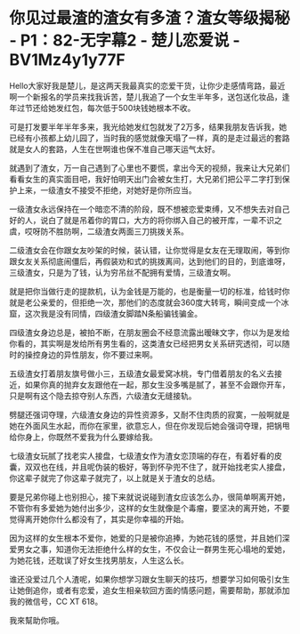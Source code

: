 # 你见过最渣的渣女有多渣？渣女等级揭秘 - P1：82-无字幕2 - 楚儿恋爱说 - BV1Mz4y1y77F

Hello大家好我是楚儿，是这两天我最真实的恋爱干货，让你少走感情弯路，最近啊一个新报名的学员来找我诉苦，楚儿我追了一个女生半年多，送包送化妆品，逢年过节还给她发红包，每次低于500块钱她根本不收。

可是打发要半年半年多来，我光给她发红包就发了2万多，结果我朋友告诉我，她已经有小孩都上幼儿园了，当时我的感觉就像天塌了一样，真的是走过最远的套路就是女人的套路，人生在世啊谁也保不准自己哪天运气太好。

就遇到了渣女，万一自己遇到了心里也不要慌，拿出今天的视频，我来让大兄弟们看看女生的真实面目吧，我好怕明天出门会被女生打，大兄弟们把公平二字打到保护上来，一级渣女不接受不拒绝，对她好是你所应当。

一级渣女永远保持在一个暗恋不清的阶段，既不想被恋爱束缚，又不想失去对自己好的人，说白了就是吊着你的胃口，大方的将你绑入自己的被开库，一辈不识之虞，哎呀防不胜防啊，二级渣女两面三刀挑拨关系。

二级渣女会在你跟女友吵架的时候，装认错，让你觉得是女友在无理取闹，等到你跟女友关系彻底闹僵后，再假装劝和式的挑拨离间，达到他们的目的，到底谁呀，三级渣女，只是为了钱，认为穷吊丝不配拥有爱情，三级渣女啊。

就是把你当做行走的提款机，认为金钱是万能的，也是衡量一切的标准，给钱时你就是老公亲爱的，但拒绝一次，那他们的态度就会360度大转弯，瞬间变成一个冰窟，这次我是没有同情，四级渣女脚踏N条船骗钱骗金。

四级渣女身边总是，被拍不断，在朋友圈会不经意流露出暧昧文字，你以为是发给你看的，其实啊是发给所有男生看的，这类渣女已经把男女关系研究透彻，可以随时的操控身边的异性朋友，你不要过来啊。

五级渣女打着朋友旗号做小三，五级渣女最爱窝冰桃，专门借着朋友的名义去接近，如果你真的抛弃女友跟他在一起，那女生没多嘴是腻了，甚至不会跟你开车，只是啊有这个隐去掠夺别人东西，六级渣女无缝接轨。

劈腿还强词夺理，六级渣女身边的异性资源多，又耐不住肉质的寂寞，一般啊就是她在外面风生水起，而你在家里，欲意忘人，但在你发现后她会强词夺理，把锅甩给你身上，你既然不爱我为什么要嫁给我。

七级渣女玩腻了找老实人接盘，七级渣女作为渣女恋顶端的存在，有着好看的皮囊，双双也在线，并且呢伪装的极好，等到怀孕兜不住了，就开始找老实人接盘，你这辈子就完了你这辈子就完了，以上就是关于渣女的总结。

要是兄弟你碰上也别担心，接下来就说说碰到渣女应该怎么办，很简单啊离开她，不管你有多爱她为她付出多少，这样的女生就像是个毒瘤，要坚决的离开她，不要觉得离开她你什么都没有了，其实是你幸福的开始。

因为这样的女生根本不爱你，她爱的只是被你追捧，为她花钱的感觉，并且她们深爱男女之事，知道你无法拒绝什么样的女生，不仅会让一群男生死心塌地的爱她，为她花钱，还耽误了好女生找男朋友，人生这么长。

谁还没爱过几个人渣呢，如果你想学习跟女生聊天的技巧，想要学习如何吸引女生让她倒追你，或者有恋爱，追女生相亲软回方面的情感问题，需要帮助，那就添加我的微信号，CC XT 618。

我來幫助你哦。